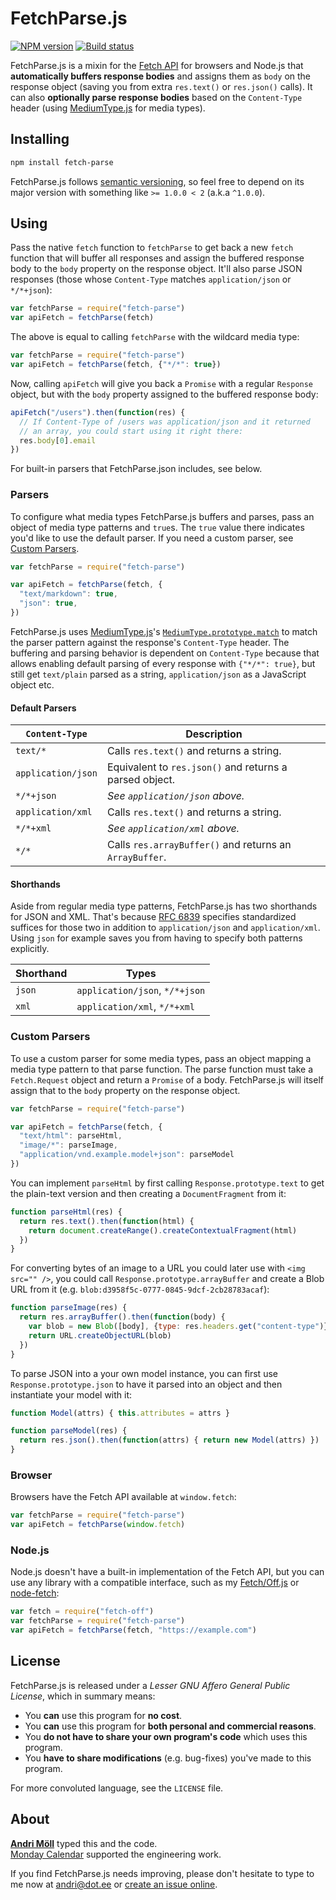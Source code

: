 FetchParse.js
=============
[![NPM version][npm-badge]](https://www.npmjs.com/package/fetch-parse)
[![Build status][travis-badge]](https://travis-ci.org/moll/js-fetch-parse)

FetchParse.js is a mixin for the [Fetch API][fetch] for browsers and Node.js that **automatically buffers response bodies** and assigns them as `body` on the response object (saving you from extra `res.text()` or `res.json()` calls). It can also **optionally parse response bodies** based on the `Content-Type` header (using [MediumType.js][medium-type] for media types).

[npm-badge]: https://img.shields.io/npm/v/fetch-parse.svg
[travis-badge]: https://travis-ci.org/moll/js-fetch-parse.png?branch=master
[fetch]: https://developer.mozilla.org/en/docs/Web/API/Fetch_API
[medium-type]: https://github.com/moll/js-medium-type


Installing
----------
```sh
npm install fetch-parse
```

FetchParse.js follows [semantic versioning](http://semver.org), so feel free to depend on its major version with something like `>= 1.0.0 < 2` (a.k.a `^1.0.0`).


Using
-----
Pass the native `fetch` function to `fetchParse` to get back a new `fetch` function that will buffer all responses and assign the buffered response body to the `body` property on the response object. It'll also parse JSON responses (those whose `Content-Type` matches `application/json` or `*/*+json`):

```javascript
var fetchParse = require("fetch-parse")
var apiFetch = fetchParse(fetch)
```

The above is equal to calling `fetchParse` with the wildcard media type:

```javascript
var fetchParse = require("fetch-parse")
var apiFetch = fetchParse(fetch, {"*/*": true})
```

Now, calling `apiFetch` will give you back a `Promise` with a regular `Response` object, but with the `body` property assigned to the buffered response body:

```javascript
apiFetch("/users").then(function(res) {
  // If Content-Type of /users was application/json and it returned
  // an array, you could start using it right there:
  res.body[0].email
})
```

For built-in parsers that FetchParse.json includes, see below.

### Parsers
To configure what media types FetchParse.js buffers and parses, pass an object of media type patterns and `true`s. The `true` value there indicates you'd like to use the default parser. If you need a custom parser, see [Custom Parsers](#custom-parsers).

```javascript
var fetchParse = require("fetch-parse")

var apiFetch = fetchParse(fetch, {
  "text/markdown": true,
  "json": true,
})
```

FetchParse.js uses [MediumType.js][medium-type]'s [`MediumType.prototype.match`](https://github.com/moll/js-medium-type/blob/master/doc/API.md#MediumType.prototype.match) to match the parser pattern against the response's `Content-Type` header. The buffering and parsing behavior is dependent on `Content-Type` because that allows enabling default parsing of every response with `{"*/*": true}`, but still get `text/plain` parsed as a string, `application/json` as a JavaScript object etc.

#### Default Parsers

`Content-Type`     | Description
-------------------|------------
`text/*`           | Calls `res.text()` and returns a string.
`application/json` | Equivalent to `res.json()` and returns a parsed object.
`*/*+json`         | _See `application/json` above._
`application/xml`  | Calls `res.text()` and returns a string.
`*/*+xml`          | _See `application/xml` above._
`*/*`              | Calls `res.arrayBuffer()` and returns an `ArrayBuffer`.

#### Shorthands
Aside from regular media type patterns, FetchParse.js has two shorthands for JSON and XML. That's because [RFC 6839][rfc6839] specifies standardized suffices for those two in addition to `application/json` and `application/xml`. Using `json` for example saves you from having to specify both patterns explicitly.

Shorthand | Types
----------|------
`json`    | `application/json`, `*/*+json`
`xml`     | `application/xml`, `*/*+xml`

[rfc6839]: https://tools.ietf.org/html/rfc6839

### Custom Parsers
To use a custom parser for some media types, pass an object mapping a media type pattern to that parse function. The parse function must take a `Fetch.Request` object and return a `Promise` of a body. FetchParse.js will itself assign that to the `body` property on the response object.

```javascript
var fetchParse = require("fetch-parse")

var apiFetch = fetchParse(fetch, {
  "text/html": parseHtml,
  "image/*": parseImage,
  "application/vnd.example.model+json": parseModel
})
```

You can implement `parseHtml` by first calling `Response.prototype.text` to get the plain-text version and then creating a `DocumentFragment` from it:

```javascript
function parseHtml(res) {
  return res.text().then(function(html) {
    return document.createRange().createContextualFragment(html)
  })
}
```

For converting bytes of an image to a URL you could later use with `<img src="" />`, you could call `Response.prototype.arrayBuffer` and create a Blob URL from it (e.g. `blob:d3958f5c-0777-0845-9dcf-2cb28783acaf`):

```javascript
function parseImage(res) {
  return res.arrayBuffer().then(function(body) {
    var blob = new Blob([body], {type: res.headers.get("content-type")})
    return URL.createObjectURL(blob)
  })
}
```

To parse JSON into a your own model instance, you can first use `Response.prototype.json` to have it parsed into an object and then instantiate your model with it:

```javascript
function Model(attrs) { this.attributes = attrs }

function parseModel(res) {
  return res.json().then(function(attrs) { return new Model(attrs) })
}
```

### Browser
Browsers have the Fetch API available at `window.fetch`:

```javascript
var fetchParse = require("fetch-parse")
var apiFetch = fetchParse(window.fetch)
```

### Node.js
Node.js doesn't have a built-in implementation of the Fetch API, but you can use any library with a compatible interface, such as my [Fetch/Off.js][fetch-off] or [node-fetch][node-fetch]:

[fetch-off]: https://github.com/moll/node-fetch-off
[node-fetch]: https://github.com/bitinn/node-fetch

```javascript
var fetch = require("fetch-off")
var fetchParse = require("fetch-parse")
var apiFetch = fetchParse(fetch, "https://example.com")
```


License
-------
FetchParse.js is released under a *Lesser GNU Affero General Public License*, which in summary means:

- You **can** use this program for **no cost**.
- You **can** use this program for **both personal and commercial reasons**.
- You **do not have to share your own program's code** which uses this program.
- You **have to share modifications** (e.g. bug-fixes) you've made to this program.

For more convoluted language, see the `LICENSE` file.


About
-----
**[Andri Möll][moll]** typed this and the code.  
[Monday Calendar][monday] supported the engineering work.

If you find FetchParse.js needs improving, please don't hesitate to type to me now at [andri@dot.ee][email] or [create an issue online][issues].

[email]: mailto:andri@dot.ee
[issues]: https://github.com/moll/js-fetch-parse/issues
[moll]: http://themoll.com
[monday]: https://mondayapp.com
